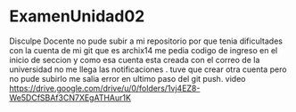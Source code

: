 # ExamenUnidad02
Disculpe Docente no pude subir a mi repositorio por que tenia dificultades con la cuenta de mi git que es archix14 me pedia codigo de ingreso en el inicio de seccion y como  esa cuenta esta creada con el correo de la universidad no me llega las notificaciones . tuve que crear otra cuenta pero no pude subirlo me salia error en ultimo paso del git push.
video
https://drive.google.com/drive/u/0/folders/1vj4EZ8-We5DCfSBAf3CN7XEgATHAur1K

